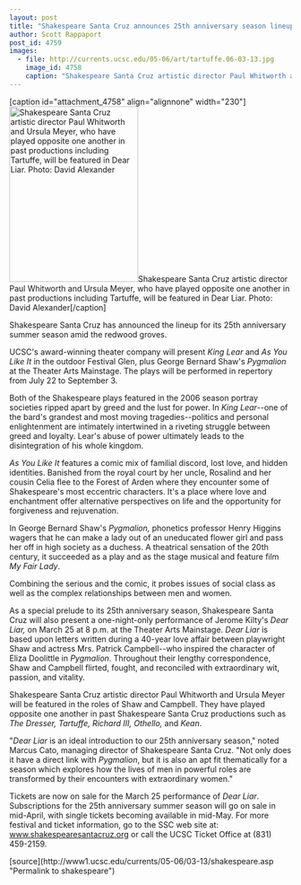 ```yaml
---
layout: post
title: "Shakespeare Santa Cruz announces 25th anniversary season lineup"
author: Scott Rappaport
post_id: 4759
images:
  - file: http://currents.ucsc.edu/05-06/art/tartuffe.06-03-13.jpg
    image_id: 4758
    caption: "Shakespeare Santa Cruz artistic director Paul Whitworth and Ursula Meyer, who have played opposite one another in past productions including Tartuffe, will be featured in Dear Liar. Photo: David Alexander"
---
```


[caption id="attachment_4758" align="alignnone" width="230"]<a href="http://localhost/mysite/wp-content/uploads/2006/03/tartuffe.06-03-13.jpg"><img class="size-full wp-image-4758" src="http://localhost/mysite/wp-content/uploads/2006/03/tartuffe.06-03-13.jpg" alt="Shakespeare Santa Cruz artistic director Paul Whitworth and Ursula Meyer, who have played opposite one another in past productions including Tartuffe, will be featured in Dear Liar. Photo: David Alexander" width="230" height="313" /></a>Shakespeare Santa Cruz artistic director Paul Whitworth and Ursula Meyer, who have played opposite one another in past productions including Tartuffe, will be featured in Dear Liar. Photo: David Alexander[/caption]
<a name="content" id="content"></a>
<p>
  Shakespeare Santa Cruz has announced the lineup for its 25th anniversary summer season amid the redwood groves.
</p>
<p>
  UCSC's award-winning theater company will present <i>King Lear</i> and <i>As You Like It</i> in the outdoor Festival Glen, plus George Bernard Shaw's <i>Pygmalion</i> at the Theater Arts Mainstage. The plays will be performed in repertory from July 22 to September 3.
</p>
<p>
  Both of the Shakespeare plays featured in the 2006 season portray societies ripped apart by greed and the lust for power. In <i>King Lear</i>--one of the bard's grandest and most moving tragedies--politics and personal enlightenment are intimately intertwined in a riveting struggle between greed and loyalty. Lear's abuse of power ultimately leads to the disintegration of his whole kingdom.
</p>
<p>
  <i>As You Like It</i> features a comic mix of familial discord, lost love, and hidden identities. Banished from the royal court by her uncle, Rosalind and her cousin Celia flee to the Forest of Arden where they encounter some of Shakespeare's most eccentric characters. It's a place where love and enchantment offer alternative perspectives on life and the opportunity for forgiveness and rejuvenation.
</p>
<p>
  In George Bernard Shaw's <i>Pygmalion,</i> phonetics professor Henry Higgins wagers that he can make a lady out of an uneducated flower girl and pass her off in high society as a duchess. A theatrical sensation of the 20th century, it succeeded as a play and as the stage musical and feature film <i>My Fair Lady</i>.
</p>
<p>
  Combining the serious and the comic, it probes issues of social class as well as the complex relationships between men and women.
</p>
<p>
  As a special prelude to its 25th anniversary season, Shakespeare Santa Cruz will also present a one-night-only performance of Jerome Kilty's <i>Dear Liar,</i> on March 25 at 8 p.m. at the Theater Arts Mainstage. <i>Dear Liar</i> is based upon letters written during a 40-year love affair between playwright Shaw and actress Mrs. Patrick Campbell--who inspired the character of Eliza Doolittle in <i>Pygmalion</i>. Throughout their lengthy correspondence, Shaw and Campbell flirted, fought, and reconciled with extraordinary wit, passion, and vitality.
</p>
<p>
  Shakespeare Santa Cruz artistic director Paul Whitworth and Ursula Meyer will be featured in the roles of Shaw and Campbell. They have played opposite one another in past Shakespeare Santa Cruz productions such as <i>The Dresser, Tartuffe, Richard III, Othello,</i> and <i>Kean</i>.
</p>
<p>
  "<i>Dear Liar</i> is an ideal introduction to our 25th anniversary season," noted Marcus Cato, managing director of Shakespeare Santa Cruz. "Not only does it have a direct link with <i>Pygmalion</i>, but it is also an apt fit thematically for a season which explores how the lives of men in powerful roles are transformed by their encounters with extraordinary women."
</p>
<p>
  Tickets are now on sale for the March 25 performance of <i>Dear Liar</i>. Subscriptions for the 25th anniversary summer season will go on sale in mid-April, with single tickets becoming available in mid-May. For more festival and ticket information, go to the SSC web site at: <a href="http://www.shakespearesantacruz.org/">www.shakespearesantacruz.org</a> or call the UCSC Ticket Office at (831) 459-2159.
</p>
<form>
  <input name="t1" size="-1" type="hidden">
</form>




</p>
[source](http://www1.ucsc.edu/currents/05-06/03-13/shakespeare.asp "Permalink to shakespeare")
